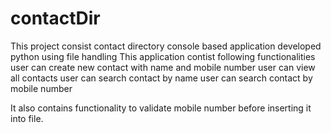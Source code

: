 # contactDir
This project consist contact directory console based application developed  python using file handling 
This application contist following functionalities
user can create new contact  with name and mobile number
user can view all contacts
user can search contact by name 
user can search contact by mobile number

It also contains functionality to validate mobile number before inserting it into file.

